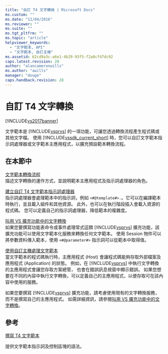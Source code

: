 ```yaml
---
title: "自訂 T4 文字轉換 | Microsoft Docs"
ms.custom: ""
ms.date: "11/04/2016"
ms.reviewer: ""
ms.suite: ""
ms.tgt_pltfrm: ""
ms.topic: "article"
helpviewer_keywords: 
  - "文字範本, API"
  - "文字範本, 自訂主機"
ms.assetid: 62cd9a3c-a6e1-4b29-93f5-f2a0cf47dc92
caps.latest.revision: 28
author: "alancameronwills"
ms.author: "awills"
manager: "douge"
caps.handback.revision: 28
---
```

# 自訂 T4 文字轉換
[!INCLUDE[vs2017banner](../code-quality/includes/vs2017banner.md)]

文字範本是 [!INCLUDE[vsprvs](../code-quality/includes/vsprvs_md.md)] 的一項功能，可讓您透過轉換流程產生程式碼或其他文字檔。  使用 [!INCLUDE[vssdk_current_short](../modeling/includes/vssdk_current_short_md.md)] 時，您可以自訂文字範本指示詞處理器或文字範本主應用程式，以擴充預設範本轉換流程。  
  
## 在本節中  
 [文字範本轉換流程](../modeling/the-text-template-transformation-process.md)  
 描述文字轉換的運作方式，並說明範本主應用程式及指示詞處理器的角色。  
  
 [建立自訂 T4 文字範本指示詞處理器](../modeling/creating-custom-t4-text-template-directive-processors.md)  
 指示詞處理器會處理範本中的指示詞，例如 `<#@template#>.`。它可以在編譯範本時執行，並且載入組件和其他資源。  此外，也可以在執行階段插入會載入資源的程式碼。  您可以定義自己的指示詞處理器，降低範本的複雜度。  
  
 [叫用 VS 擴充功能中的文字轉換](../modeling/invoking-text-transformation-in-a-vs-extension.md)  
 如果您要撰寫功能表命令或事件處理常式這類 [!INCLUDE[vsprvs](../code-quality/includes/vsprvs_md.md)] 擴充功能，該擴充功能可以使用文字範本化服務來轉換任何文字範本。  使用 Session 物件可以將參數資料傳入範本，使用 `<#@parameter#>` 指示詞可以從範本中取得值。  
  
 [使用自訂主機處理文字範本](../modeling/processing-text-templates-by-using-a-custom-host.md)  
 當文字範本的程式碼執行時，主應用程式 \(Host\) 會讓程式碼能夠存取外部檔案及應用程式 \(Application\) 的狀態。  例如，在 [!INCLUDE[vsprvs](../code-quality/includes/vsprvs_md.md)] 中執行文字轉換的主應用程式會讓您存取方案總管，  也會在錯誤訊息視窗中顯示錯誤。  如果您想要在不同的內容中執行文字轉換，可以定義自己的主應用程式，以便存取可在該內容中使用的服務。  
  
 如果您要撰寫 [!INCLUDE[vsprvs](../code-quality/includes/vsprvs_md.md)] 擴充功能，請考慮使用現有的文字轉換服務，而不是撰寫自己的主應用程式。  如需詳細資訊，請參閱[叫用 VS 擴充功能中的文字轉換](../modeling/invoking-text-transformation-in-a-vs-extension.md)。  
  
## 參考  
 [撰寫 T4 文字範本](../modeling/writing-a-t4-text-template.md)  
  
 提供文字範本指示詞及控制區塊的語法。